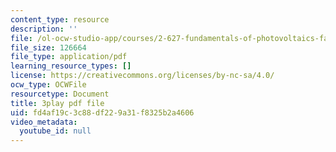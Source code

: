 ```yaml
---
content_type: resource
description: ''
file: /ol-ocw-studio-app/courses/2-627-fundamentals-of-photovoltaics-fall-2013/fd4af19c3c88df229a31f8325b2a4606_a6NFLJ082vI.pdf
file_size: 126664
file_type: application/pdf
learning_resource_types: []
license: https://creativecommons.org/licenses/by-nc-sa/4.0/
ocw_type: OCWFile
resourcetype: Document
title: 3play pdf file
uid: fd4af19c-3c88-df22-9a31-f8325b2a4606
video_metadata:
  youtube_id: null
---
```

